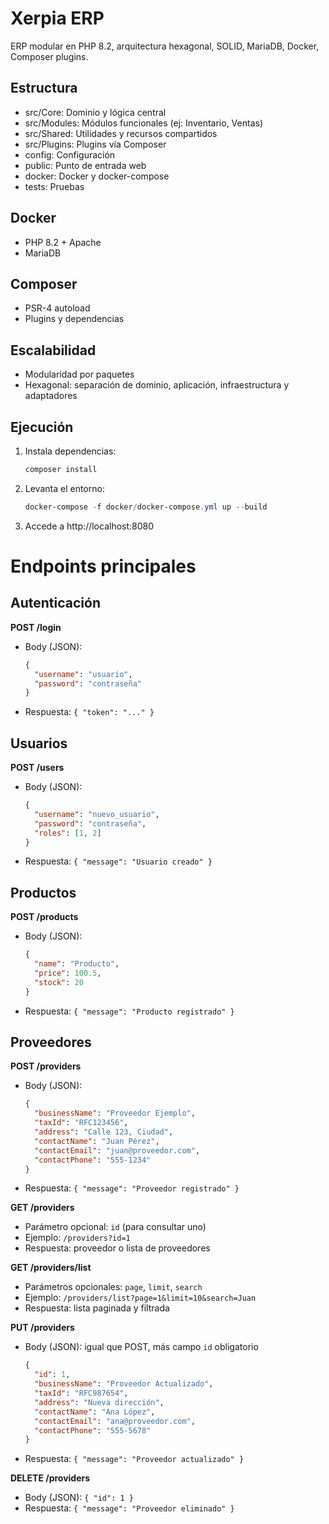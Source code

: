 # Xerpia ERP

ERP modular en PHP 8.2, arquitectura hexagonal, SOLID, MariaDB, Docker, Composer plugins.

## Estructura
- src/Core: Dominio y lógica central
- src/Modules: Módulos funcionales (ej: Inventario, Ventas)
- src/Shared: Utilidades y recursos compartidos
- src/Plugins: Plugins vía Composer
- config: Configuración
- public: Punto de entrada web
- docker: Docker y docker-compose
- tests: Pruebas

## Docker
- PHP 8.2 + Apache
- MariaDB

## Composer
- PSR-4 autoload
- Plugins y dependencias

## Escalabilidad
- Modularidad por paquetes
- Hexagonal: separación de dominio, aplicación, infraestructura y adaptadores

## Ejecución
1. Instala dependencias:
   ```powershell
   composer install
   ```
2. Levanta el entorno:
   ```powershell
   docker-compose -f docker/docker-compose.yml up --build
   ```
3. Accede a http://localhost:8080

# Endpoints principales

## Autenticación

**POST /login**
- Body (JSON):
  ```json
  {
    "username": "usuario",
    "password": "contraseña"
  }
  ```
- Respuesta: `{ "token": "..." }`

## Usuarios

**POST /users**
- Body (JSON):
  ```json
  {
    "username": "nuevo_usuario",
    "password": "contraseña",
    "roles": [1, 2]
  }
  ```
- Respuesta: `{ "message": "Usuario creado" }`

## Productos

**POST /products**
- Body (JSON):
  ```json
  {
    "name": "Producto",
    "price": 100.5,
    "stock": 20
  }
  ```
- Respuesta: `{ "message": "Producto registrado" }`

## Proveedores

**POST /providers**
- Body (JSON):
  ```json
  {
    "businessName": "Proveedor Ejemplo",
    "taxId": "RFC123456",
    "address": "Calle 123, Ciudad",
    "contactName": "Juan Pérez",
    "contactEmail": "juan@proveedor.com",
    "contactPhone": "555-1234"
  }
  ```
- Respuesta: `{ "message": "Proveedor registrado" }`

**GET /providers**
- Parámetro opcional: `id` (para consultar uno)
- Ejemplo: `/providers?id=1`
- Respuesta: proveedor o lista de proveedores

**GET /providers/list**
- Parámetros opcionales: `page`, `limit`, `search`
- Ejemplo: `/providers/list?page=1&limit=10&search=Juan`
- Respuesta: lista paginada y filtrada

**PUT /providers**
- Body (JSON): igual que POST, más campo `id` obligatorio
  ```json
  {
    "id": 1,
    "businessName": "Proveedor Actualizado",
    "taxId": "RFC987654",
    "address": "Nueva dirección",
    "contactName": "Ana López",
    "contactEmail": "ana@proveedor.com",
    "contactPhone": "555-5678"
  }
  ```
- Respuesta: `{ "message": "Proveedor actualizado" }`

**DELETE /providers**
- Body (JSON): `{ "id": 1 }`
- Respuesta: `{ "message": "Proveedor eliminado" }`
